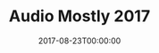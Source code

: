 ---
acronym: AudioMostly
date: '2017-08-23T00:00:00'
ext_url: http://audiomostly.com/
location: London, UK
submission_date: '2017-04-10T00:00:00'
title: Audio Mostly 2017
---